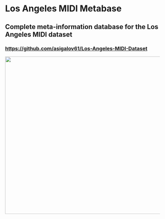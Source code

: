 # Los Angeles MIDI Metabase

## Complete meta-information database for the Los Angeles MIDI dataset

### https://github.com/asigalov61/Los-Angeles-MIDI-Dataset

<img width="512" src="https://github.com/asigalov61/Los-Angeles-MIDI-Metabase/raw/main/Artwork/Interconnected_Infinite_Meta_Music_Universe.jpg">


